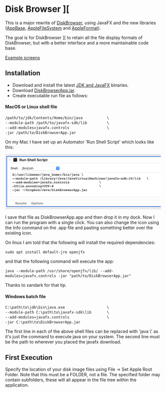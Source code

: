 # Disk Browser ][
This is a major rewrite of [DiskBrowser](https://github.com/dmolony/diskbrowser), using JavaFX and the new libraries ([AppBase](https://github.com/dmolony/AppBase), 
[AppleFileSystem](https://github.com/dmolony/AppleFileSystem) and 
[AppleFormat](https://github.com/dmolony/AppleFormat)).
  
The goal is for DiskBrowser ][ to retain all the file display formats of DiskBrowser, but  with a better interface and a more maintainable code base.

[Example screens](resources/screens.md)

## Installation
- Download and install the latest [JDK and JavaFX](https://jdk.java.net/) binaries.
- Download [DiskBrowserApp.jar](https://github.com/dmolony/DiskBrowser2/releases).
- Create executable run file as follows:  

#### MacOS or Linux shell file
```
/path/to/jdk/Contents/Home/bin/java           \
--module-path /path/to/javafx-sdk/lib         \
--add-modules=javafx.controls                 \
-jar /path/to/DiskBrowserApp.jar
```  
On my Mac I have set up an Automator 'Run Shell Script' which looks like this:

![Automator](resources/automator.png?raw=true "Automator script")

I save that file as DiskBrowserApp.app and then drop it in my dock. Now I can run the program with a single click. You can also change the icon using the Info command on the .app file and pasting something better over the existing icon.

On linux I am told that the following will install the required dependencies:
```
sudo apt install default-jre openjfx
```
and that the following command will execute the app:
```
java --module-path /usr/share/openjfx/lib/ --add-modules=javafx.controls -jar "path/to/DiskBrowserApp.jar"
``` 
Thanks to xandark for that tip.

#### Windows batch file
```
C:\path\to\jdk\bin\java.exe                   \
--module-path C:\path\to\javafx-sdk\lib       \
--add-modules=javafx.controls                 \
-jar C:\path\to\DiskBrowserApp.jar
```

The first line in each of the above shell files can be replaced with 'java   \\' as it's just the command to execute java on your system. The second line must be the path to wherever you placed the javafx download.

## First Execution
Specify the location of your disk image files using File -> Set Apple Root Folder. Note that this must be a FOLDER, not a file. The specified folder may contain subfolders, these will all appear in the file tree within the application.

